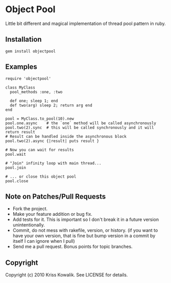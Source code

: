 # Object Pool

Little bit different and magical implementation of thread pool pattern in ruby.

## Installation

    gem install objectpool

## Examples

    require 'objectpool'

    class MyClass 
      pool_methods :one, :two
      
      def one; sleep 1; end
      def two(arg) sleep 2; return arg end
    end 
    
    pool = MyClass.to_pool(10).new
    pool.one.async    # the `one` method will be called asynchronously
    pool.two(2).sync  # this will be called synchronously and it will return result
    # Result can be handled inside the asynchronous block
    pool.two(2).async {|result| puts result }
    
    # Now you can wait for results
    pool.wait
    
    # "Join" infinity loop with main thread...
    pool.join
    
    # ... or close this object pool
    pool.close

## Note on Patches/Pull Requests
 
* Fork the project.
* Make your feature addition or bug fix.
* Add tests for it. This is important so I don't break it in a
  future version unintentionally.
* Commit, do not mess with rakefile, version, or history.
  (if you want to have your own version, that is fine but bump version in a commit by itself I can ignore when I pull)
* Send me a pull request. Bonus points for topic branches.

## Copyright

Copyright (c) 2010 Kriss Kowalik. See LICENSE for details.
